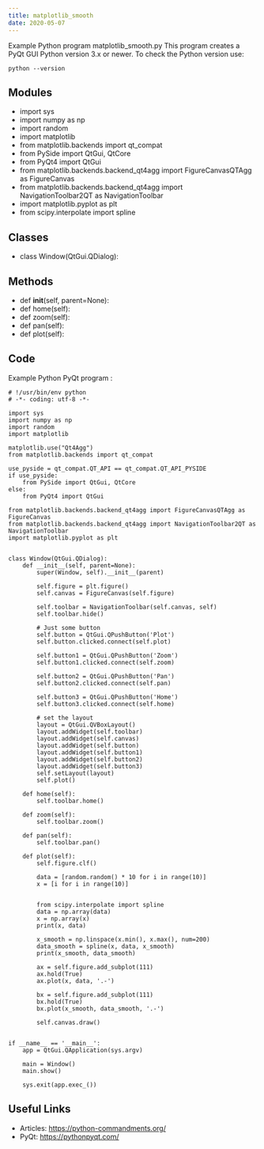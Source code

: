 ```yaml
---
title: matplotlib_smooth
date: 2020-05-07
---
```

Example Python program matplotlib_smooth.py
This program creates a PyQt GUI
Python version 3.x or newer.
To check the Python version use:

    python --version

## Modules

* import sys
* import numpy as np
* import random
* import matplotlib
* from matplotlib.backends import qt_compat
* from PySide import QtGui, QtCore
* from PyQt4 import QtGui
* from matplotlib.backends.backend_qt4agg import FigureCanvasQTAgg as FigureCanvas
* from matplotlib.backends.backend_qt4agg import NavigationToolbar2QT as NavigationToolbar
* import matplotlib.pyplot as plt
* from scipy.interpolate import spline

## Classes

* class Window(QtGui.QDialog):

## Methods

* def __init__(self, parent=None):
* def home(self):
* def zoom(self):
* def pan(self):
* def plot(self):

## Code

Example Python PyQt program :

    # !/usr/bin/env python
    # -*- coding: utf-8 -*-
    
    import sys
    import numpy as np
    import random
    import matplotlib
    
    matplotlib.use("Qt4Agg")
    from matplotlib.backends import qt_compat
    
    use_pyside = qt_compat.QT_API == qt_compat.QT_API_PYSIDE
    if use_pyside:
        from PySide import QtGui, QtCore
    else:
        from PyQt4 import QtGui
    
    from matplotlib.backends.backend_qt4agg import FigureCanvasQTAgg as FigureCanvas
    from matplotlib.backends.backend_qt4agg import NavigationToolbar2QT as NavigationToolbar
    import matplotlib.pyplot as plt
    
    
    class Window(QtGui.QDialog):
        def __init__(self, parent=None):
            super(Window, self).__init__(parent)
    
            self.figure = plt.figure()
            self.canvas = FigureCanvas(self.figure)
    
            self.toolbar = NavigationToolbar(self.canvas, self)
            self.toolbar.hide()
    
            # Just some button
            self.button = QtGui.QPushButton('Plot')
            self.button.clicked.connect(self.plot)
    
            self.button1 = QtGui.QPushButton('Zoom')
            self.button1.clicked.connect(self.zoom)
    
            self.button2 = QtGui.QPushButton('Pan')
            self.button2.clicked.connect(self.pan)
    
            self.button3 = QtGui.QPushButton('Home')
            self.button3.clicked.connect(self.home)
    
            # set the layout
            layout = QtGui.QVBoxLayout()
            layout.addWidget(self.toolbar)
            layout.addWidget(self.canvas)
            layout.addWidget(self.button)
            layout.addWidget(self.button1)
            layout.addWidget(self.button2)
            layout.addWidget(self.button3)
            self.setLayout(layout)
            self.plot()
    
        def home(self):
            self.toolbar.home()
    
        def zoom(self):
            self.toolbar.zoom()
    
        def pan(self):
            self.toolbar.pan()
    
        def plot(self):
            self.figure.clf()
    
            data = [random.random() * 10 for i in range(10)]
            x = [i for i in range(10)]
    
    
            from scipy.interpolate import spline
            data = np.array(data)
            x = np.array(x)
            print(x, data)
    
            x_smooth = np.linspace(x.min(), x.max(), num=200)
            data_smooth = spline(x, data, x_smooth)
            print(x_smooth, data_smooth)
    
            ax = self.figure.add_subplot(111)
            ax.hold(True)
            ax.plot(x, data, '.-')
    
            bx = self.figure.add_subplot(111)
            bx.hold(True)
            bx.plot(x_smooth, data_smooth, '.-')
    
            self.canvas.draw()
    
    
    if __name__ == '__main__':
        app = QtGui.QApplication(sys.argv)
    
        main = Window()
        main.show()
    
        sys.exit(app.exec_())
    

## Useful Links

- Articles: https://python-commandments.org/
- PyQt: https://pythonpyqt.com/
